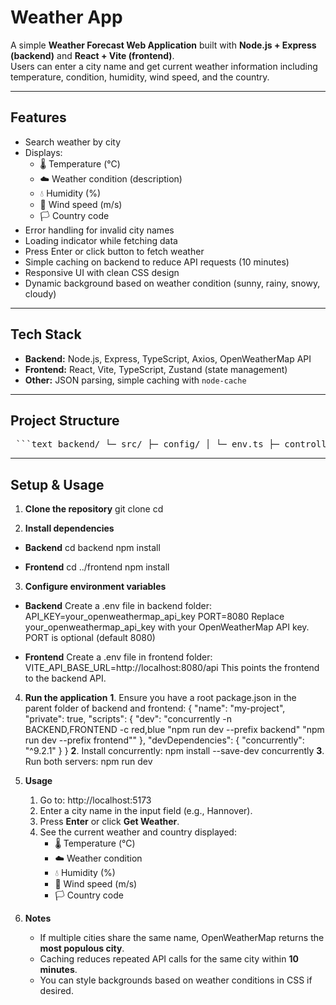 # Weather App

A simple **Weather Forecast Web Application** built with **Node.js + Express (backend)** and **React + Vite (frontend)**.  
Users can enter a city name and get current weather information including temperature, condition, humidity, wind speed, and the country.

---

## Features

- Search weather by city
- Displays:
  - 🌡️ Temperature (°C)
  - ☁️ Weather condition (description)
  - 💧 Humidity (%)
  - 💨 Wind speed (m/s)
  - 🏳️ Country code
- Error handling for invalid city names
- Loading indicator while fetching data
- Press Enter or click button to fetch weather
- Simple caching on backend to reduce API requests (10 minutes)
- Responsive UI with clean CSS design
- Dynamic background based on weather condition (sunny, rainy, snowy, cloudy)

---

## Tech Stack

- **Backend:** Node.js, Express, TypeScript, Axios, OpenWeatherMap API
- **Frontend:** React, Vite, TypeScript, Zustand (state management)
- **Other:** JSON parsing, simple caching with `node-cache`

---

## Project Structure



<pre> ```text backend/ └─ src/ ├─ config/ │ └─ env.ts ├─ controllers/ │ └─ weatherController.ts ├─ middleware/ │ └─ errorHandler.ts ├─ routes/ │ └─ weatherRoutes.ts ├─ services/ │ └─ weatherService.ts ├─ types/ │ └─ weather.ts ├─ utils/ │ └─ cache.ts └─ server.ts frontend/ └─ src/ ├─ api/ │ └─ weatherApi.js ├─ config/ │ └─ index.jsx ├─ features/ │ ├─ components/ │ │ ├─ WeatherCard.tsx │ │ ├─ WeatherForm.tsx │ │ └─ Weather.jsx │ └─ pages/ │ └─ WeatherPage.tsx ├─ shared/ │ ├─ hook/ │ │ └─ useWeatherStyle.ts │ └─ types/ │ └─ weather.ts ├─ stores/ │ └─ weatherStore.ts ├─ App.tsx └─ main.tsx ``` </pre>
---

## Setup & Usage

1. **Clone the repository**
  git clone <your-repo-url>
  cd <your-repo-folder>


 2. **Install dependencies**

 - **Backend**
cd backend
npm install

- **Frontend**
cd ../frontend
npm install

   
 3. **Configure environment variables**

 - **Backend**
Create a .env file in backend folder:
API_KEY=your_openweathermap_api_key
PORT=8080
Replace your_openweathermap_api_key with your OpenWeatherMap API key.
PORT is optional (default 8080)

- **Frontend**
Create a .env file in frontend folder:
VITE_API_BASE_URL=http://localhost:8080/api
This points the frontend to the backend API.

 4. **Run the application**
    **1**. Ensure you have a root package.json in the parent folder of backend and frontend:
 {
  "name": "my-project",
  "private": true,
  "scripts": {
    "dev": "concurrently -n BACKEND,FRONTEND -c red,blue \"npm run dev --prefix backend\" \"npm run dev --prefix frontend\""
  },
  "devDependencies": {
    "concurrently": "^9.2.1"
  }
}
    **2**. Install concurrently:
    npm install --save-dev concurrently
    **3**. Run both servers:
    npm run dev

5. **Usage**
    1. Go to: http://localhost:5173
    2. Enter a city name in the input field (e.g., Hannover).
    3. Press **Enter** or click **Get Weather**.
    4. See the current weather and country displayed:
        - 🌡️ Temperature (°C)
        - ☁️ Weather condition
        - 💧 Humidity (%)
        - 💨 Wind speed (m/s)
        - 🏳️ Country code

6. **Notes**
    - If multiple cities share the same name, OpenWeatherMap returns the **most populous city**.
    - Caching reduces repeated API calls for the same city within **10 minutes**.
    - You can style backgrounds based on weather conditions in CSS if desired.